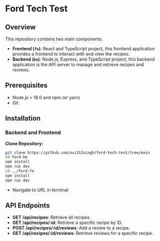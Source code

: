 # Ford Tech Test

## Overview

This repository contains two main components:

- **Frontend (`fe`)**: React and TypeScript project, this frontend application provides a frontend to interact with and view the recipes.
- **Backend (`be`)**: Node.js, Express, and TypeScript project, this backend application is the API server to manage and retrieve recipes and reviews.

## Prerequisites

- Node.js > 18.0 and npm (or yarn)
- Git

## Installation

### Backend and Frontend 

  **Clone Repository:**

   ```bash
   git clone https://github.com/avi312singh/ford-tech-test/tree/main
   cd ford-be
   npm install
   npm run dev
   cd ../ford-fe
   npm install
   npm run dev
   ```
   - Navigate to URL in terminal

## API Endpoints
- **GET /api/recipes**: Retrieve all recipes.
- **GET /api/recipes/:id**: Retrieve a specific recipe by ID.
- **POST /api/recipes/:id/reviews**: Add a review to a recipe.
- **GET /api/recipes/:id/reviews**: Retrieve reviews for a specific recipe.
